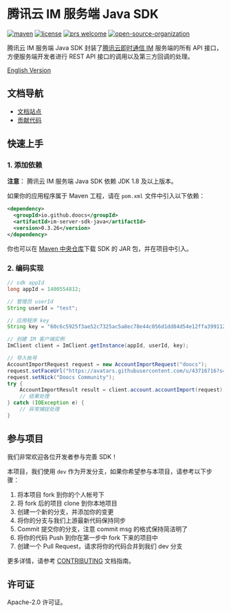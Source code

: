 # 腾讯云 IM 服务端 Java SDK

<a href="https://search.maven.org/artifact/io.github.doocs/im-server-sdk-java"><img src="https://img.shields.io/maven-metadata/v?color=42b883&metadataUrl=https%3A%2F%2Frepo1.maven.org%2Fmaven2%2Fio%2Fgithub%2Fdoocs%2Fim-server-sdk-java%2Fmaven-metadata.xml&style=flat-square" alt="maven"></a>
<a href="https://github.com/doocs/qcloud-im-server-sdk-java/blob/main/LICENSE"><img src="https://img.shields.io/github/license/doocs/qcloud-im-server-sdk-java?color=42b883&style=flat-square" alt="license"></a>
<a href="https://github.com/doocs/qcloud-im-server-sdk-java/pulls"><img src="https://img.shields.io/badge/prs-welcome-42b883?style=flat-square" alt="prs welcome"></a>
<a href="https://doocs.github.io/#/?id=how-to-join"><img src="https://img.shields.io/badge/organization-join%20us-42b883?style=flat-square" alt="open-source-organization"></a>

腾讯云 IM 服务端 Java SDK 封装了[腾讯云即时通信 IM](https://cloud.tencent.com/document/product/269) 服务端的所有 API 接口，方便服务端开发者进行 REST API 接口的调用以及第三方回调的处理。

[English Version](./README.md)

## 文档导航

- [文档站点](https://doocs.github.io/qcloud-im-server-sdk-java)
- [贡献代码](#Contributing)

## 快速上手

### 1. 添加依赖

**注意**： 腾讯云 IM 服务端 Java SDK 依赖 JDK 1.8 及以上版本。

如果你的应用程序属于 Maven 工程，请在 `pom.xml` 文件中引入以下依赖：

```xml
<dependency>
  <groupId>io.github.doocs</groupId>
  <artifactId>im-server-sdk-java</artifactId>
  <version>0.3.26</version>
</dependency>
```

你也可以在 [Maven 中央仓库](https://repo1.maven.org/maven2/io/github/doocs/im-server-sdk-java/)下载 SDK 的 JAR 包，并在项目中引入。

### 2. 编码实现

```java
// sdk appId
long appId = 1400554812;

// 管理员 userId
String userId = "test";

// 应用程序 key
String key = "60c6c5925f3ae52c7325ac5a8ec78e44c056d1dd84d54e12ffa39911267a2a70";

// 创建 IM 客户端实例
ImClient client = ImClient.getInstance(appId, userId, key);

// 导入帐号
AccountImportRequest request = new AccountImportRequest("doocs");
request.setFaceUrl("https://avatars.githubusercontent.com/u/43716716?s=200&v=4");
request.setNick("Doocs Community");
try {
    AccountImportResult result = client.account.accountImport(request);
    // 结果处理
} catch (IOException e) {
    // 异常捕捉处理
}
```

## 参与项目

我们非常欢迎各位开发者参与完善 SDK！

本项目，我们使用 `dev` 作为开发分支，如果你希望参与本项目，请参考以下步骤：

1. 将本项目 fork 到你的个人帐号下
2. 将 fork 后的项目 clone 到你本地项目
3. 创建一个新的分支，并添加你的变更
4. 将你的分支与我们上游最新代码保持同步
5. Commit 提交你的分支，注意 commit msg 的格式保持简洁明了
6. 将你的代码 Push 到你在第一步中 fork 下来的项目中
7. 创建一个 Pull Request，请求将你的代码合并到我们 dev 分支

更多详情，请参考 [CONTRIBUTING](./CONTRIBUTING.md) 文档指南。

## 许可证

Apache-2.0 许可证。
